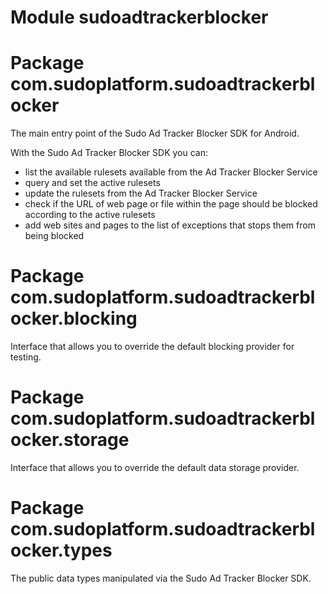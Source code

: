 # Module sudoadtrackerblocker

# Package com.sudoplatform.sudoadtrackerblocker

The main entry point of the Sudo Ad Tracker Blocker SDK for Android. 

With the Sudo Ad Tracker Blocker SDK you can:
 * list the available rulesets available from the Ad Tracker Blocker Service
 * query and set the active rulesets
 * update the rulesets from the Ad Tracker Blocker Service
 * check if the URL of web page or file within the page should be blocked according to the active rulesets
 * add web sites and pages to the list of exceptions that stops them from being blocked

# Package com.sudoplatform.sudoadtrackerblocker.blocking

Interface that allows you to override the default blocking provider for testing.

# Package com.sudoplatform.sudoadtrackerblocker.storage

Interface that allows you to override the default data storage provider.

# Package com.sudoplatform.sudoadtrackerblocker.types

The public data types manipulated via the Sudo Ad Tracker Blocker SDK.

